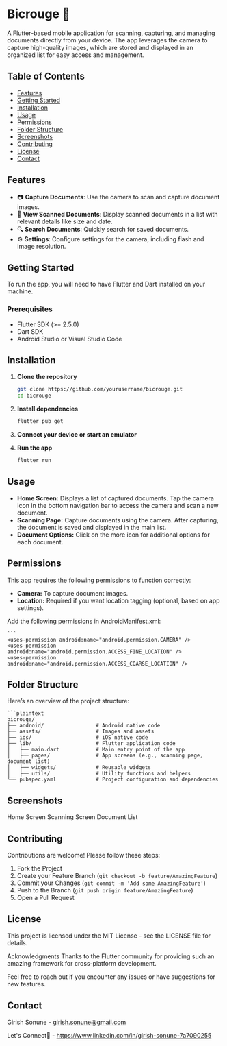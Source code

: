 # Bicrouge 📄

A Flutter-based mobile application for scanning, capturing, and managing documents directly from your device. The app leverages the camera to capture high-quality images, which are stored and displayed in an organized list for easy access and management.

## Table of Contents
- [Features](#features)
- [Getting Started](#getting-started)
- [Installation](#installation)
- [Usage](#usage)
- [Permissions](#permissions)
- [Folder Structure](#folder-structure)
- [Screenshots](#screenshots)
- [Contributing](#contributing)
- [License](#license)
- [Contact](#contact)

## Features

- 📷 **Capture Documents**: Use the camera to scan and capture document images.
- 📄 **View Scanned Documents**: Display scanned documents in a list with relevant details like size and date.
- 🔍 **Search Documents**: Quickly search for saved documents.
- ⚙️ **Settings**: Configure settings for the camera, including flash and image resolution.

## Getting Started

To run the app, you will need to have Flutter and Dart installed on your machine.

### Prerequisites

- Flutter SDK (>= 2.5.0)
- Dart SDK
- Android Studio or Visual Studio Code

## Installation

1. **Clone the repository**
   ```bash
   git clone https://github.com/yourusername/bicrouge.git
   cd bicrouge

2. **Install dependencies**
   ```bash
   flutter pub get

3. **Connect your device or start an emulator**

4. **Run the app**
   ```bash
   flutter run

## Usage

- **Home Screen:** Displays a list of captured documents. Tap the camera icon in the bottom navigation bar to access the camera and scan a new document.
- **Scanning Page:** Capture documents using the camera. After capturing, the document is saved and displayed in the main list.
- **Document Options:** Click on the more icon for additional options for each document.

## Permissions
This app requires the following permissions to function correctly:

- **Camera:** To capture document images.
- **Location:** Required if you want location tagging (optional, based on app settings).

Add the following permissions in AndroidManifest.xml:


    ```
    <uses-permission android:name="android.permission.CAMERA" />
    <uses-permission android:name="android.permission.ACCESS_FINE_LOCATION" />
    <uses-permission android:name="android.permission.ACCESS_COARSE_LOCATION" />

## Folder Structure
Here’s an overview of the project structure:

    ```plaintext
    bicrouge/
    ├── android/                 # Android native code
    ├── assets/                  # Images and assets
    ├── ios/                     # iOS native code
    ├── lib/                     # Flutter application code
    │   ├── main.dart            # Main entry point of the app
    │   ├── pages/               # App screens (e.g., scanning page, document list)
    │   ├── widgets/             # Reusable widgets
    │   ├── utils/               # Utility functions and helpers
    └── pubspec.yaml             # Project configuration and dependencies
    
## Screenshots
Home Screen	Scanning Screen	Document List

## Contributing
Contributions are welcome! Please follow these steps:

1. Fork the Project
2. Create your Feature Branch (`git checkout -b feature/AmazingFeature`)
3. Commit your Changes (`git commit -m 'Add some AmazingFeature'`)
4. Push to the Branch (`git push origin feature/AmazingFeature`)
5. Open a Pull Request

## License
This project is licensed under the MIT License - see the LICENSE file for details.

Acknowledgments
Thanks to the Flutter community for providing such an amazing framework for cross-platform development.

Feel free to reach out if you encounter any issues or have suggestions for new features.


## Contact

Girish Sonune - girish.sonune@gmail.com

Let's Connect🔗 - https://www.linkedin.com/in/girish-sonune-7a7090255


